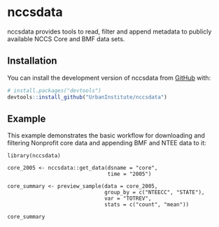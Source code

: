 
# nccsdata

<!-- badges: start -->
<!-- badges: end -->

nccsdata provides tools to read, filter and append metadata to publicly available NCCS Core and BMF data sets.

## Installation

You can install the development version of nccsdata from [GitHub](https://github.com/) with:

``` r
# install.packages("devtools")
devtools::install_github("UrbanInstitute/nccsdata")
```

## Example

This example demonstrates the basic workflow for downloading and filtering 
Nonprofit core data and appending BMF and NTEE data to it:

```{r example, echo=FALSE, message=FALSE, results='hide'}
library(nccsdata)

core_2005 <- nccsdata::get_data(dsname = "core",
                                time = "2005")

core_summary <- preview_sample(data = core_2005,
                               group_by = c("NTEECC", "STATE"),
                               var = "TOTREV",
                               stats = c("count", "mean"))

core_summary

```



